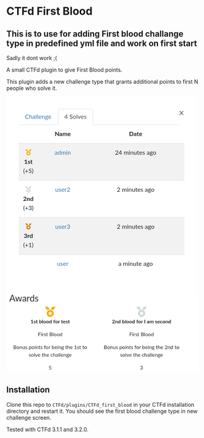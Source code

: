 # CTFd First Blood
## This is to use for adding First blood challange type in predefined yml file and work on first start

Sadly it dont work ;(

A small CTFd plugin to give First Blood points.

This plugin adds a new challenge type that grants additional points to first N people who solve it.

![Awards on the solves screen](screenshot1.png)
![Awards on the user/team stats screen](screenshot2.png)

## Installation

Clone this repo to `CTFd/plugins/CTFd_first_blood` in your CTFd installation directory and restart it. You should see the first blood challenge type in new challenge screen.

Tested with CTFd 3.1.1 and 3.2.0.
